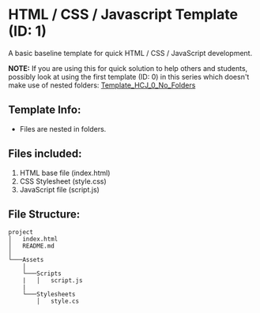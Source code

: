 # HTML / CSS / Javascript Template (ID: 1)
A basic baseline template for quick HTML / CSS / JavaScript development.

**NOTE:** If you are using this for quick solution to help others and students, possibly look at using the first template (ID: 0) in this series which doesn't make use of nested folders: [Template_HCJ_0_No_Folders](https://github.com/martink-rsa/Template_HTML_CSS_JS_0 "Template ID: 0, no folder")

## Template Info: 
* Files are nested in folders.

## Files included:
1. HTML base file (index.html)
2. CSS Stylesheet (style.css)
3. JavaScript file (script.js)

## File Structure:
```
project
│   index.html
│   README.md    
│
└───Assets
    │
    └───Scripts
    |   │   script.js
    |
    └───Stylesheets
        │   style.cs
```

